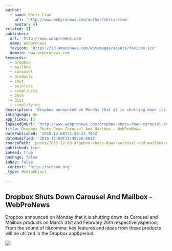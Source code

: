 ```yaml
---
author:
  - name: Chris Crum
    url: 'http://www.webpronews.com/author/chris-crum'
    avatar: {}
related: []
publisher:
  url: 'http://www.webpronews.com'
  name: Webpronews
  favicon: 'https://s3.amazonaws.com/wpnimages/assets/favicon.ico'
  domain: www.webpronews.com
keywords:
  - dropbox
  - mailbox
  - carousel
  - products
  - shut
  - painless
  - simplicity
  - 26th
  - 31st
  - simplifying
description: 'Dropbox announced on Monday that it is shutting down its Carousel and Mailbox products on March 31st and February 26th respectively. From the sound of it, key features and ideas from these products will be utilized in the Dropbox app.'
inLanguage: en
app_links: []
isBasedOnUrl: 'http://www.webpronews.com/dropbox-shuts-down-carousel-and-mailbox-2015-12/'
title: Dropbox Shuts Down Carousel And Mailbox - WebProNews
datePublished: '2015-12-08T21:50:23.764Z'
dateModified: '2015-12-08T21:49:28.681Z'
sourcePath: _posts/2015-12-08-dropbox-shuts-down-carousel-and-mailbox-webpronews.md
published: true
inFeed: true
hasPage: false
inNav: false
_context: 'http://schema.org'
_type: MediaObject

---
```

<article style=""><h1>Dropbox Shuts Down Carousel And Mailbox - WebProNews</h1><p>Dropbox announced on Monday that it is shutting down its Carousel and Mailbox products on March 31st and February 26th respectively&amp;period; From the sound of it&amp;comma; key features and ideas from these products will be utilized in the Dropbox app&amp;period;</p><img src="http://s3.amazonaws.com/wpnimages/wp-content/uploads/Screen-Shot-2015-12-07-at-4.07.46-PM.png" /></article>